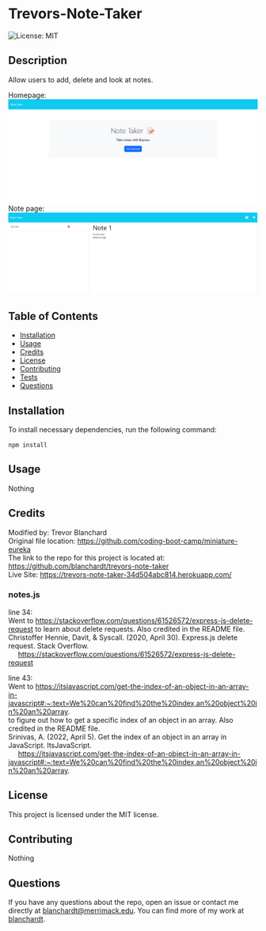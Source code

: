 # Trevors-Note-Taker  
![License: MIT](https://img.shields.io/badge/License-MIT-blue.svg)  

## Description  
Allow users to add, delete and look at notes.  

Homepage:  
![the words Note Taker 📝 Take notes with Express in the middle of the page with a button that says Get Started](./public/assets/images/homepage.png)  
Note page:
![Create a new note with the title of Note 1 and description of Do the trash and Walk the dog, with a save and a new button in the top left](./public/assets/images/note-page.png)

## Table of Contents  
* [Installation](#installation)  
* [Usage](#usage)  
* [Credits](#usage)  
* [License](#license)  
* [Contributing](#contributing)  
* [Tests](#tests)  
* [Questions](#questions)

## Installation  
To install necessary dependencies, run the following command:  

```  
npm install  
```  

## Usage  
Nothing  

## Credits  
Modified by: Trevor Blanchard  
Original file location: https://github.com/coding-boot-camp/miniature-eureka  
The link to the repo for this project is located at: https://github.com/blanchardt/trevors-note-taker  
Live Site: https://trevors-note-taker-34d504abc814.herokuapp.com/  

### notes.js  

line 34:   
Went to https://stackoverflow.com/questions/61526572/express-js-delete-request to learn about delete requests.  Also credited in the README file.  
Christoffer Hennie, Davit, &amp; Syscall. (2020, April 30). Express.js delete request. Stack Overflow.   
&nbsp;&nbsp;&nbsp;&nbsp;&nbsp;https://stackoverflow.com/questions/61526572/express-js-delete-request  

line 43:  
Went to https://itsjavascript.com/get-the-index-of-an-object-in-an-array-in-javascript#:~:text=We%20can%20find%20the%20index,an%20object%20in%20an%20array.  
to figure out how to get a specific index of an object in an array.  Also credited in the README file.  
Srinivas, A. (2022, April 5). Get the index of an object in an array in JavaScript. ItsJavaScript.  
&nbsp;&nbsp;&nbsp;&nbsp;&nbsp;https://itsjavascript.com/get-the-index-of-an-object-in-an-array-in-javascript#:~:text=We%20can%20find%20the%20index,an%20object%20in%20an%20array.  

## License  
This project is licensed under the MIT license.  

## Contributing  
Nothing  

## Questions  
If you have any questions about the repo, open an issue or contact me directly at blanchardt@merrimack.edu.  You can find more of my work at [blanchardt](https://github.com/blanchardt/).  